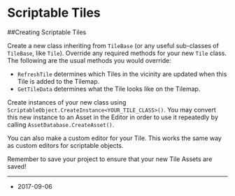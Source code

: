 # Scriptable Tiles

##Creating Scriptable Tiles

Create a new class inheriting from `TileBase` (or any useful sub-classes of `TileBase`, like `Tile`). Override any required methods for your new `Tile` class. The following are the usual methods you would override:

* `RefreshTile` determines which Tiles in the vicinity are updated when this Tile is added to the Tilemap. 
* `GetTileData` determines what the Tile looks like on the Tilemap.

Create instances of your new class using `ScriptableObject.CreateInstance<YOUR_TILE_CLASS>()`. You may convert this new instance to an Asset in the Editor in order to use it repeatedly by calling `AssetDatabase.CreateAsset()`.

You can also make a custom editor for your Tile. This works the same way as custom editors for scriptable objects.

Remember to save your project to ensure that your new Tile Assets are saved!

---

* <span class="page-edit">2017-09-06 <!-- include IncludeTextNewPageSomeEdit --></span>

